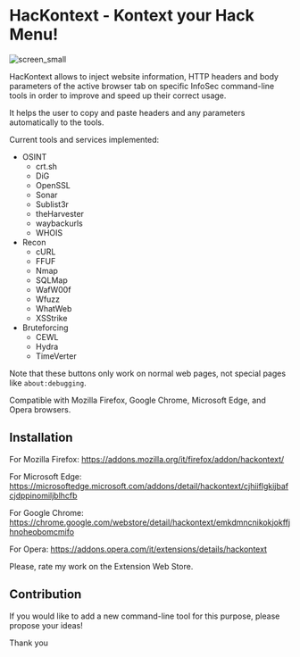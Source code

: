 # HacKontext - Kontext your Hack Menu! 

![screen_small](https://user-images.githubusercontent.com/83867734/160778726-b5c51c97-531d-4de2-84f7-0a5be2eee3f7.png)

HacKontext allows to inject website information, HTTP headers and body parameters of the active browser tab on specific InfoSec command-line tools in order to improve and speed up their correct usage.

It helps the user to copy and paste headers and any parameters automatically to the tools.

Current tools and services implemented:
* OSINT
  * crt.sh
  * DiG
  * OpenSSL
  * Sonar
  * Sublist3r
  * theHarvester
  * waybackurls
  * WHOIS
* Recon
  * cURL
  * FFUF
  * Nmap
  * SQLMap
  * WafW00f
  * Wfuzz
  * WhatWeb
  * XSStrike
* Bruteforcing
  * CEWL
  * Hydra
  * TimeVerter

Note that these buttons only work on normal web pages, not special pages like `about:debugging`.

Compatible with Mozilla Firefox, Google Chrome, Microsoft Edge, and Opera browsers.

## Installation

For Mozilla Firefox: https://addons.mozilla.org/it/firefox/addon/hackontext/

For Microsoft Edge: https://microsoftedge.microsoft.com/addons/detail/hackontext/cjhiiflgkijbafcjdppinomiljblhcfb

For Google Chrome: https://chrome.google.com/webstore/detail/hackontext/emkdmncnikokjokffjhnoheobomcmifo

For Opera: https://addons.opera.com/it/extensions/details/hackontext

Please, rate my work on the Extension Web Store.

## Contribution

If you would like to add a new command-line tool for this purpose, please propose your ideas!

Thank you
